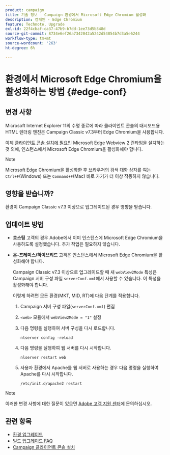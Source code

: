 ```yaml
---
product: campaign
title: 기술 정보 - Campaign 환경에서 Microsoft Edge Chromium 활성화
description: 캠페인 - Edge Chromium
feature: Technote, Upgrade
exl-id: 22f4cbaf-ca37-47b9-b7dd-1ee73d5b348d
source-git-commit: 8734e6ef26a7342042a5242d54854b7d3a5e6244
workflow-type: tm+mt
source-wordcount: '263'
ht-degree: 6%

---
```


# 환경에서 Microsoft Edge Chromium을 활성화하는 방법 {#edge-conf}

## 변경 사항

Microsoft Internet Explorer 11의 수명 종료에 따라 클라이언트 콘솔의 대시보드용 HTML 렌더링 엔진은 Campaign Classic v7.3부터 Edge Chromium을 사용합니다.

이제 [클라이언트 콘솔 설치에 필요](../../installation/using/installing-the-client-console.md#webview)인 Microsoft Edge Webview 2 런타임을 설치하는 것 외에, 인스턴스에서 Microsoft Edge Chromium을 활성화해야 합니다.

>[!NOTE]
>
>Microsoft Edge Chromium을 활성화한 후 브라우저의 검색 대화 상자를 여는 `Ctrl+F`(Windows) 또는 `Command+F`(Mac) 바로 가기가 더 이상 작동하지 않습니다.

## 영향을 받습니까?

환경이 Campaign Classic v7.3 이상으로 업그레이드된 경우 영향을 받습니다.

## 업데이트 방법

* **호스팅** 고객의 경우 Adobe에서 이미 인스턴스에 Microsoft Edge Chromium을 사용하도록 설정했습니다. 추가 작업은 필요하지 않습니다.

* **온-프레미스/하이브리드** 고객은 인스턴스에서 Microsoft Edge Chromium을 활성화해야 합니다.

  Campaign Classic v7.3 이상으로 업그레이드할 때 새 `webView2Mode` 특성은 Campaign 서버 구성 파일 `serverConf.xml`에서 사용할 수 있습니다. 이 특성을 활성화해야 합니다.

  이렇게 하려면 모든 환경(MKT, MID, RT)에 다음 단계를 적용합니다.

   1. Campaign 서버 구성 파일(`serverConf.xml`) 편집
   1. `<web>` 모듈에서 `webView2Mode = "1"` 설정
   1. 다음 명령을 실행하여 서버 구성을 다시 로드합니다.

      ```
      nlserver config -reload
      ```

   1. 다음 명령을 실행하여 웹 서버를 다시 시작합니다.

      ```
      nlserver restart web
      ```

   1. 사용자 환경에서 Apache를 웹 서버로 사용하는 경우 다음 명령을 실행하여 Apache를 다시 시작합니다.

      ```
      /etc/init.d/apache2 restart
      ```


>[!NOTE]
>
>이러한 변경 사항에 대한 질문이 있으면 [Adobe 고객 지원 센터](https://helpx.adobe.com/kr/enterprise/admin-guide.html/enterprise/using/support-for-experience-cloud.ug.html)에 문의하십시오.
>

## 관련 항목

* [환경 업그레이드](../../production/using/build-upgrade.md)
* [빌드 업그레이드 FAQ](../../platform/using/faq-build-upgrade.md)
* [Campaign 클라이언트 콘솔 설치](../../installation/using/installing-the-client-console.md)
